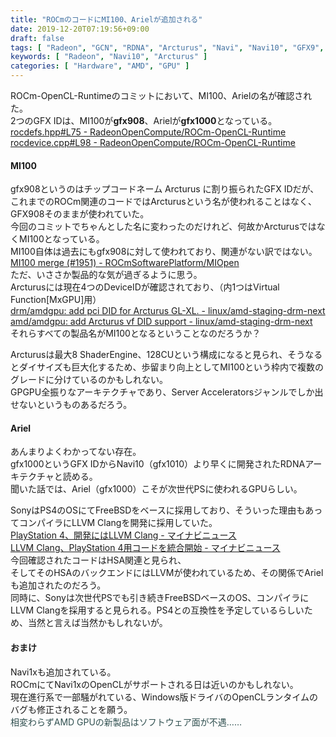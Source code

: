 ```yaml
---
title: "ROCmのコードにMI100、Arielが追加される"
date: 2019-12-20T07:19:56+09:00
draft: false
tags: [ "Radeon", "GCN", "RDNA", "Arcturus", "Navi", "Navi10", "GFX9", "GFX10", "gfx908", "gfx1010", ]
keywords: [ "Radeon", "Navi10", "Arcturus" ]
categories: [ "Hardware", "AMD", "GPU" ]
---
```


ROCm-OpenCL-Runtimeのコミットにおいて、MI100、Arielの名が確認された。  
2つのGFX IDは、MI100が**gfx908**、Arielが**gfx1000**となっている。  
[rocdefs.hpp#L75 - RadeonOpenCompute/ROCm-OpenCL-Runtime](https://github.com/RadeonOpenCompute/ROCm-OpenCL-Runtime/blob/c0567561d1c2a07c9aa63edf940f8589d2ee1dc6/runtime/device/rocm/rocdefs.hpp#L75)  
[rocdevice.cpp#L98 - RadeonOpenCompute/ROCm-OpenCL-Runtime](https://github.com/RadeonOpenCompute/ROCm-OpenCL-Runtime/blob/c0567561d1c2a07c9aa63edf940f8589d2ee1dc6/runtime/device/rocm/rocdevice.cpp#L98)  

#### MI100
gfx908というのはチップコードネーム Arcturus に割り振られたGFX IDだが、これまでのROCm関連のコードではArcturusという名が使われることはなく、GFX908そのままが使われていた。  
今回のコミットでちゃんとした名に変わったのだけれど、何故かArcturusではなくMI100となっている。  
MI100自体は過去にもgfx908に対して使われており、関連がない訳ではない。  
[MI100 merge (#1951) - ROCmSoftwarePlatform/MIOpen](https://github.com/ROCmSoftwarePlatform/MIOpen/commit/bc7d47bd0d65b331667da74ba3cdb04893a77998)  
ただ、いささか製品的な気が過ぎるように思う。  
Arcturusには現在4つのDeviceIDが確認されており、（内1つはVirtual Function[MxGPU]用）  
[drm/amdgpu: add pci DID for Arcturus GL-XL.  - linux/amd-staging-drm-next](https://cgit.freedesktop.org/~agd5f/linux/commit/drivers/gpu/drm/amd?h=amd-staging-drm-next&id=48c69cda452f4817d040908d743a818187767f17)  
[amd/amdgpu: add Arcturus vf DID support - linux/amd-staging-drm-next](https://cgit.freedesktop.org/~agd5f/linux/commit/?h=amd-staging-drm-next&id=ea207b29ae7718a8717de6ea784e99d41826e642)  
それらすべての製品名がMI100となるということなのだろうか？  

Arcturusは最大8 ShaderEngine、128CUという構成になると見られ、そうなるとダイサイズも巨大化するため、歩留まり向上としてMI100という枠内で複数のグレードに分けているのかもしれない。  
GPGPU全振りなアーキテクチャであり、Server Acceleratorsジャンルでしか出せないというものあるだろう。  

#### Ariel
あんまりよくわかってない存在。  
gfx1000というGFX IDからNavi10（gfx1010）より早くに開発されたRDNAアーキテクチャと読める。  
聞いた話では、Ariel（gfx1000）こそが次世代PSに使われるGPUらしい。  

SonyはPS4のOSにてFreeBSDをベースに採用しており、そういった理由もあってコンパイラにLLVM Clangを開発に採用していた。  
[PlayStation 4、開発にはLLVM Clang - マイナビニュース](https://news.mynavi.jp/article/20131225-a269/)  
[LLVM Clang、PlayStation 4用コードを統合開始 - マイナビニュース](https://news.mynavi.jp/article/20150129-a018/)  
今回確認されたコードはHSA関連と見られ、  
そしてそのHSAのバックエンドにはLLVMが使われているため、その関係でArielも追加されたのだろう。  
同時に、Sonyは次世代PSでも引き続きFreeBSDベースのOS、コンパイラにLLVM Clangを採用すると見られる。PS4との互換性を予定しているらしいため、当然と言えば当然かもしれないが。  

#### おまけ
Navi1xも追加されている。  
ROCmにてNavi1xのOpenCLがサポートされる日は近いのかもしれない。  
現在進行系で一部騒がれている、Windows版ドライバのOpenCLランタイムのバグも修正されることを願う。  
<span style="color:darkslategray">相変わらずAMD GPUの新製品はソフトウェア面が不遇……</span>
